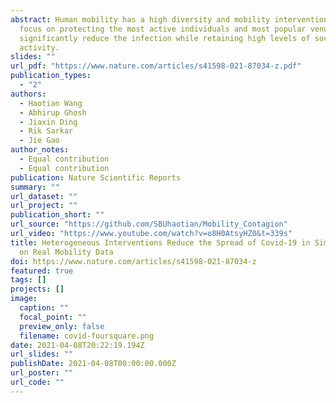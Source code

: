 ```yaml
---
abstract: Human mobility has a high diversity and mobility interventions that
  focus on protecting the most active individuals and most popular venues can
  significantly reduce the infection while retaining high levels of social
  activity.
slides: ""
url_pdf: "https://www.nature.com/articles/s41598-021-87034-z.pdf"
publication_types:
  - "2"
authors:
  - Haotian Wang
  - Abhirup Ghosh
  - Jiaxin Ding
  - Rik Sarkar
  - Jie Gao
author_notes:
  - Equal contribution
  - Equal contribution
publication: Nature Scientific Reports
summary: ""
url_dataset: ""
url_project: ""
publication_short: ""
url_source: "https://github.com/SBUhaotian/Mobility_Contagion"
url_video: "https://www.youtube.com/watch?v=o8H0AtsyHZ0&t=339s"
title: Heterogeneous Interventions Reduce the Spread of Covid-19 in Simulations
  on Real Mobility Data
doi: https://www.nature.com/articles/s41598-021-87034-z
featured: true
tags: []
projects: []
image:
  caption: ""
  focal_point: ""
  preview_only: false
  filename: covid-foursquare.png
date: 2021-04-08T20:22:19.194Z
url_slides: ""
publishDate: 2021-04-08T00:00:00.000Z
url_poster: ""
url_code: ""
---
```

